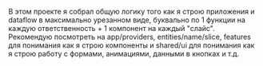 В этом проекте я собрал общую логику того как я строю приложения и dataflow в максимально урезанном виде, буквально по 1 функции на каждую ответственность + 1 компонент на каждый "слайс". Рекомендую посмотреть на app/providers, entities/name/slice, features для понимания как я строю компоненты и shared/ui для понимания как я строю работу с формами, анимациями, данными в кнопках и т.д.
